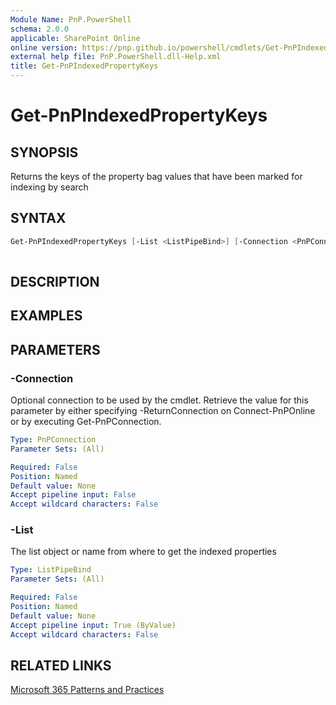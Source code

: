 ```yaml
---
Module Name: PnP.PowerShell
schema: 2.0.0
applicable: SharePoint Online
online version: https://pnp.github.io/powershell/cmdlets/Get-PnPIndexedPropertyKeys.html
external help file: PnP.PowerShell.dll-Help.xml
title: Get-PnPIndexedPropertyKeys
---
```

  
# Get-PnPIndexedPropertyKeys

## SYNOPSIS
Returns the keys of the property bag values that have been marked for indexing by search

## SYNTAX

```powershell
Get-PnPIndexedPropertyKeys [-List <ListPipeBind>] [-Connection <PnPConnection>]
 
```

## DESCRIPTION

## EXAMPLES

## PARAMETERS

### -Connection
Optional connection to be used by the cmdlet. Retrieve the value for this parameter by either specifying -ReturnConnection on Connect-PnPOnline or by executing Get-PnPConnection.

```yaml
Type: PnPConnection
Parameter Sets: (All)

Required: False
Position: Named
Default value: None
Accept pipeline input: False
Accept wildcard characters: False
```

### -List
The list object or name from where to get the indexed properties

```yaml
Type: ListPipeBind
Parameter Sets: (All)

Required: False
Position: Named
Default value: None
Accept pipeline input: True (ByValue)
Accept wildcard characters: False
```



## RELATED LINKS

[Microsoft 365 Patterns and Practices](https://aka.ms/m365pnp)


